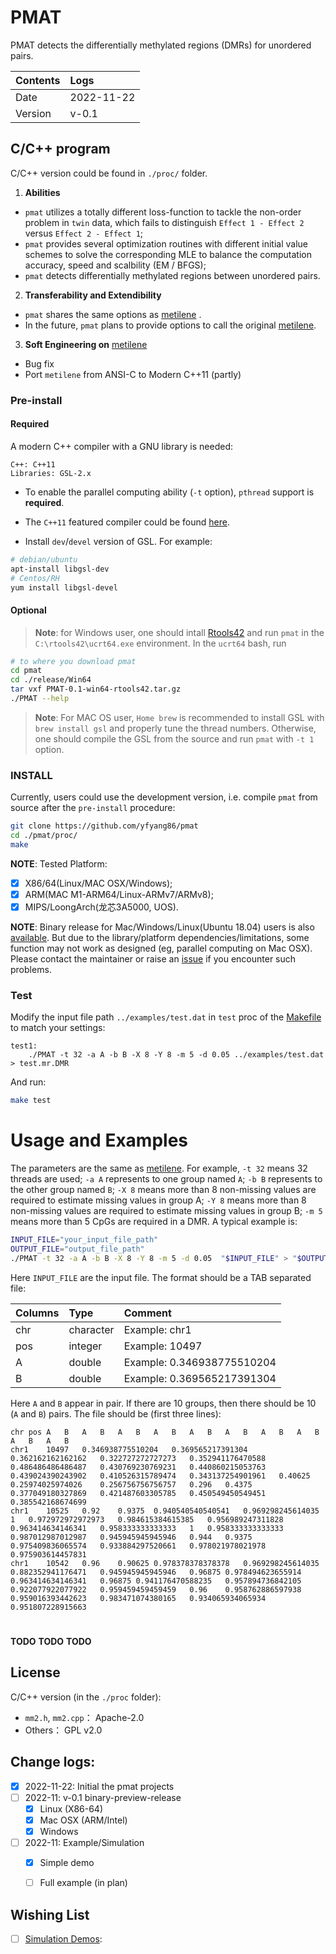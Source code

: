# PMAT
PMAT detects the differentially methylated regions (DMRs) for unordered pairs.

| Contents | Logs |
|:---------|:-----|
| Date | 2022-11-22 | 
| Version | v-0.1 |

## C/C++ program

C/C++ version could be found in `./proc/` folder. 

1. **Abilities**
 - `pmat` utilizes a totally different loss-function to tackle the non-order problem in `twin` data, which fails to distinguish `Effect 1 - Effect 2` versus `Effect 2 - Effect 1`;
 - `pmat` provides several optimization routines with different initial value schemes to solve the corresponding MLE to balance the computation accuracy, speed and scalbility (EM / BFGS);
 - `pmat` detects differentially methylated regions between unordered pairs.

2. **Transferability and Extendibility**
 - `pmat` shares the same options as [metilene](https://www.bioinf.uni-leipzig.de/Software/metilene/) .
 - In the future, `pmat` plans to provide options to call the original [metilene](https://www.bioinf.uni-leipzig.de/Software/metilene/).

3. **Soft Engineering on** [metilene](https://www.bioinf.uni-leipzig.de/Software/metilene/)   
 - Bug fix
 - Port `metilene` from ANSI-C to Modern C++11 (partly)

### Pre-install

#### Required
A modern C++ compiler with a GNU library is needed:

```
C++: C++11
Libraries: GSL-2.x
```

- To enable the parallel computing ability (`-t` option), `pthread` support is **required**.

- The `C++11` featured compiler could be found [here](https://en.cppreference.com/w/cpp/compiler_support).
  
- Install `dev`/`devel` version of GSL. For example:

```bash
# debian/ubuntu 
apt-install libgsl-dev
# Centos/RH
yum install libgsl-devel
```

#### Optional

> **Note**: for Windows user, one should intall [Rtools42](https://cran.r-project.org/bin/windows/Rtools/rtools42/files/rtools42-5355-5357.exe) and run `pmat` in the  `C:\rtools42\ucrt64.exe` environment. In the `ucrt64` bash, run
```bash
# to where you download pmat
cd pmat
cd ./release/Win64
tar vxf PMAT-0.1-win64-rtools42.tar.gz
./PMAT --help
```

> **Note**: For MAC OS user, `Home brew` is recommended to install GSL with `brew install gsl` and properly tune the thread numbers. Otherwise, one should compile the GSL from the source and run `pmat` with `-t 1` option. 

### INSTALL

Currently, users could use the development version, i.e. compile `pmat` from source after the `pre-install` procedure:

```bash
git clone https://github.com/yfyang86/pmat
cd ./pmat/proc/
make
```


**NOTE**: Tested Platform: 
- [x] X86/64(Linux/MAC OSX/Windows);
- [x] ARM(MAC M1-ARM64/Linux-ARMv7/ARMv8);
- [x] MIPS/LoongArch(龙芯3A5000, UOS).

**NOTE**: Binary release for Mac/Windows/Linux(Ubuntu 18.04) users is also [available](https://github.com/yfyang86/pmat/releases). But due to the library/platform dependencies/limitations, some function may not work as designed (eg, parallel computing on Mac OSX). Please contact the maintainer or raise an [issue](https://github.com/yfyang86/pmat/issues)  if you encounter such problems.

### Test

Modify the input file path `../examples/test.dat` in  `test` proc of the [Makefile](./proc/Makefile) to match your settings:

```
test1: 
	./PMAT -t 32 -a A -b B -X 8 -Y 8 -m 5 -d 0.05 ../examples/test.dat > test.mr.DMR
```

And run:

```bash
make test
```



# Usage and Examples

The parameters are the same as [metilene](https://www.bioinf.uni-leipzig.de/Software/metilene/). For example, `-t 32` means 32 threads are used; `-a A` represents to one group named `A`; `-b B` represents to the other group named `B`; `-X 8` means more than 8 non-missing values are required to estimate missing values in group A; `-Y 8` means more than 8 non-missing values are required to estimate missing values in group B; `-m 5` means more than 5 CpGs are required in a DMR.
A typical example is:

```bash
INPUT_FILE="your_input_file_path"
OUTPUT_FILE="output_file_path" 
./PMAT -t 32 -a A -b B -X 8 -Y 8 -m 5 -d 0.05  "$INPUT_FILE" > "$OUTPUT_FILE"
```

Here `INPUT_FILE` are the input file. The format should be a TAB separated file:

| Columns | Type | Comment |
|:--------|:--------|:--------|
| chr | character | Example: chr1 |
| pos | integer | Example: 10497 |
| A | double | Example: 0.346938775510204 |
| B | double | Example: 0.369565217391304 |

Here `A` and `B` appear in pair. If there are 10 groups, then there should be 10 (`A` and `B`) pairs. The file should be (first three lines):

```
chr	pos	A	B	A	B	A	B	A	B	A	B	A	B	A	B	A	B	A	B	A	B
chr1	10497	0.346938775510204	0.369565217391304	0.362162162162162	0.322727272727273	0.352941176470588	0.486486486486487	0.430769230769231	0.440860215053763	0.439024390243902	0.410526315789474	0.343137254901961	0.40625	0.25974025974026	0.256756756756757	0.296	0.4375	0.377049180327869	0.421487603305785	0.450549450549451	0.385542168674699
chr1	10525	0.92	0.9375	0.940540540540541	0.969298245614035	1	0.972972972972973	0.984615384615385	0.956989247311828	0.963414634146341	0.958333333333333	1	0.958333333333333	0.987012987012987	0.945945945945946	0.944	0.9375	0.975409836065574	0.933884297520661	0.978021978021978	0.975903614457831
chr1	10542	0.96	0.90625	0.978378378378378	0.969298245614035	0.882352941176471	0.945945945945946	0.96875	0.978494623655914	0.963414634146341	0.96875	0.941176470588235	0.957894736842105	0.922077922077922	0.959459459459459	0.96	0.958762886597938	0.959016393442623	0.983471074380165	0.934065934065934	0.951807228915663
```


#

**TODO**
**TODO**
**TODO**

## License

C/C++ version (in the `./proc` folder):
- `mm2.h`, `mm2.cpp`： Apache-2.0
- Others： GPL v2.0

## Change logs:

- [x] 2022-11-22: Initial the pmat projects
- [ ] 2022-11: v-0.1 binary-preview-release 
  - [x] Linux (X86-64)
  - [x] Mac OSX (ARM/Intel)
  - [x] Windows
- [ ] 2022-11: Example/Simulation
	- [x] Simple demo
	- [ ] Full example (in plan)


## Wishing List

- [ ] [Simulation Demos](./TODO.md): 
